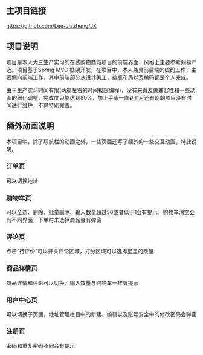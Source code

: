 ## 主项目链接
https://github.com/Lee-Jiazheng/JX

## 项目说明
项目是本人大三生产实习的在线购物商城项目的前端界面，风格上主要参考网易严选。项目基于Spring MVC 框架开发，在项目中，本人兼具前后端的编码工作，主要偏向前端工作，其中前端部分从设计美工，排版布局以及编码都是个人完成。

由于生产实习时间有限(两周左右的时间极限编程)，没有来得及做兼容性和一些动画的细化调整，完成度只能达到80%，加上手头一直到11月还有别的项目没有时间进行维护，不算特别完善。

## 额外动画说明
本项目中，除了导航栏的动画之外，一些页面还写了额外的一些交互动画，特此说明。

### 订单页
可以切换地址

### 购物车页
可以全选、删除、批量删除、输入数量超过50或者低于1会有提示，购物车清空会有不同界面，下单时未选择商品会有弹窗

### 评论页
点击“待评价”可以开关评论区域，打分区域可以选择星星的数量

### 商品详情页
商品详情和评论可以切换，输入数量与购物车一样有提示

### 用户中心页
可以切换子页面，地址管理栏目中的新建、编辑以及账号安全中的修改密码会弹窗

### 注册页
密码和重复密码不同会有提示
